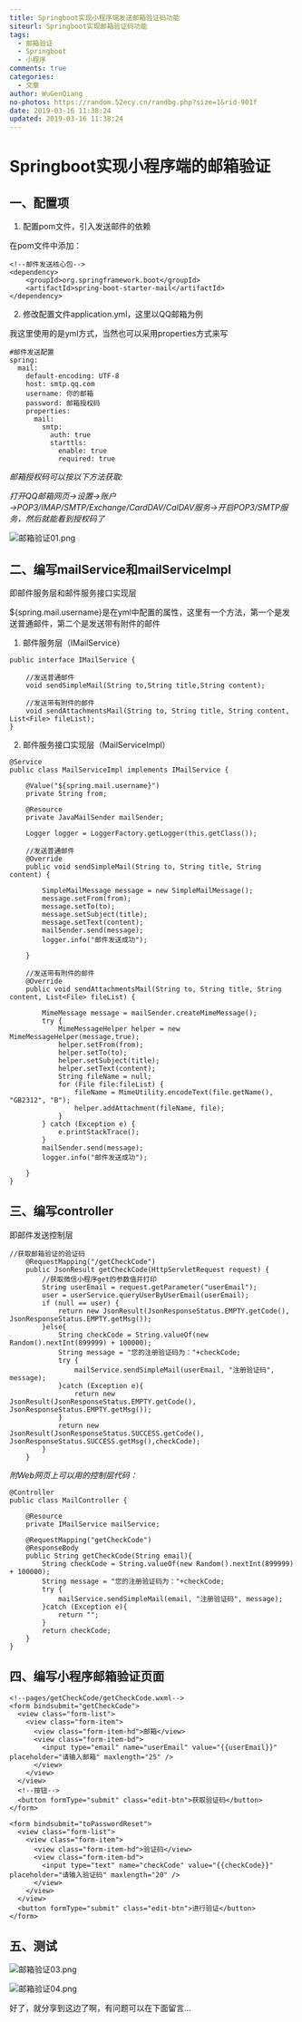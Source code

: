 ```yaml
---
title: Springboot实现小程序端发送邮箱验证码功能
siteurl: Springboot实现邮箱验证码功能
tags:
  - 邮箱验证
  - Springboot
  - 小程序
comments: true
categories:
  - 文章
author: WuGenQiang
no-photos: https://random.52ecy.cn/randbg.php?size=1&rid-901f
date: 2019-03-16 11:38:24
updated: 2019-03-16 11:38:24
---
```



# Springboot实现小程序端的邮箱验证
## 一、配置项

1. 配置pom文件，引入发送邮件的依赖

在pom文件中添加：

```
<!--邮件发送核心包-->
<dependency>
    <groupId>org.springframework.boot</groupId>
    <artifactId>spring-boot-starter-mail</artifactId>
</dependency>

```

2. 修改配置文件application.yml，这里以QQ邮箱为例

我这里使用的是yml方式，当然也可以采用properties方式来写

```
#邮件发送配置
spring:
  mail:
    default-encoding: UTF-8
    host: smtp.qq.com
    username: 你的邮箱
    password: 邮箱授权码
    properties:
      mail:
        smtp:
          auth: true
          starttls:
            enable: true
            required: true
```

*邮箱授权码可以按以下方法获取:*

*打开QQ邮箱网页→设置→账户→POP3/IMAP/SMTP/Exchange/CardDAV/CalDAV服务→开启POP3/SMTP服务，然后就能看到授权码了*

![邮箱验证01.png](https://i.loli.net/2019/03/16/5c8c8a7252fef.png)

## 二、编写mailService和mailServiceImpl

即邮件服务层和邮件服务接口实现层

${spring.mail.username}是在yml中配置的属性，这里有一个方法，第一个是发送普通邮件，第二个是发送带有附件的邮件

1. 邮件服务层（IMailService）

```
public interface IMailService {

    //发送普通邮件
    void sendSimpleMail(String to,String title,String content);

    //发送带有附件的邮件
    void sendAttachmentsMail(String to, String title, String content, List<File> fileList);
}
```
2. 邮件服务接口实现层（MailServiceImpl）

```
@Service
public class MailServiceImpl implements IMailService {

    @Value("${spring.mail.username}")
    private String from;

    @Resource
    private JavaMailSender mailSender;

    Logger logger = LoggerFactory.getLogger(this.getClass());

    //发送普通邮件
    @Override
    public void sendSimpleMail(String to, String title, String content) {

        SimpleMailMessage message = new SimpleMailMessage();
        message.setFrom(from);
        message.setTo(to);
        message.setSubject(title);
        message.setText(content);
        mailSender.send(message);
        logger.info("邮件发送成功");

    }

    //发送带有附件的邮件
    @Override
    public void sendAttachmentsMail(String to, String title, String content, List<File> fileList) {

        MimeMessage message = mailSender.createMimeMessage();
        try {
            MimeMessageHelper helper = new MimeMessageHelper(message,true);
            helper.setFrom(from);
            helper.setTo(to);
            helper.setSubject(title);
            helper.setText(content);
            String fileName = null;
            for (File file:fileList) {
                fileName = MimeUtility.encodeText(file.getName(), "GB2312", "B");
                helper.addAttachment(fileName, file);
            }
        } catch (Exception e) {
            e.printStackTrace();
        }
        mailSender.send(message);
        logger.info("邮件发送成功");

    }
}
```

## 三、编写controller

即邮件发送控制层

```
//获取邮箱验证的验证码
    @RequestMapping("/getCheckCode")
    public JsonResult getCheckCode(HttpServletRequest request) {
        //获取微信小程序get的参数值并打印
        String userEmail = request.getParameter("userEmail");
        user = userService.queryUserByUserEmail(userEmail);
        if (null == user) {
            return new JsonResult(JsonResponseStatus.EMPTY.getCode(), JsonResponseStatus.EMPTY.getMsg());
        }else{
            String checkCode = String.valueOf(new Random().nextInt(899999) + 100000);
            String message = "您的注册验证码为："+checkCode;
            try {
                mailService.sendSimpleMail(userEmail, "注册验证码", message);
            }catch (Exception e){
                return new JsonResult(JsonResponseStatus.EMPTY.getCode(), JsonResponseStatus.EMPTY.getMsg());
            }
            return new JsonResult(JsonResponseStatus.SUCCESS.getCode(), JsonResponseStatus.SUCCESS.getMsg(),checkCode);
        }
    }
```

*附Web网页上可以用的控制层代码：*

```
@Controller
public class MailController {
    
    @Resource
    private IMailService mailService;

    @RequestMapping("getCheckCode")
    @ResponseBody
    public String getCheckCode(String email){
        String checkCode = String.valueOf(new Random().nextInt(899999) + 100000);
        String message = "您的注册验证码为："+checkCode;
        try {
            mailService.sendSimpleMail(email, "注册验证码", message);
        }catch (Exception e){
            return "";
        }
        return checkCode;
    }
}
```
## 四、编写小程序邮箱验证页面

```
<!--pages/getCheckCode/getCheckCode.wxml-->
<form bindsubmit="getCheckCode">
  <view class="form-list">
    <view class="form-item">
      <view class="form-item-hd">邮箱</view>
      <view class="form-item-bd">
        <input type="email" name="userEmail" value="{{userEmail}}" placeholder="请输入邮箱" maxlength="25" />
      </view>
    </view>
  </view>
  <!--按钮-->
  <button formType="submit" class="edit-btn">获取验证码</button>
</form>

<form bindsubmit="toPasswordReset">
  <view class="form-list">
    <view class="form-item">
      <view class="form-item-hd">验证码</view>
      <view class="form-item-bd">
        <input type="text" name="checkCode" value="{{checkCode}}" placeholder="请输入验证码" maxlength="20" />
      </view>
    </view>
  </view>
  <button formType="submit" class="edit-btn">进行验证</button>
</form>
```

## 五、测试

![邮箱验证03.png](https://i.loli.net/2019/03/16/5c8cc99015151.png)

![邮箱验证04.png](https://i.loli.net/2019/03/16/5c8cc9a7008c2.png)

好了，就分享到这边了啊，有问题可以在下面留言...